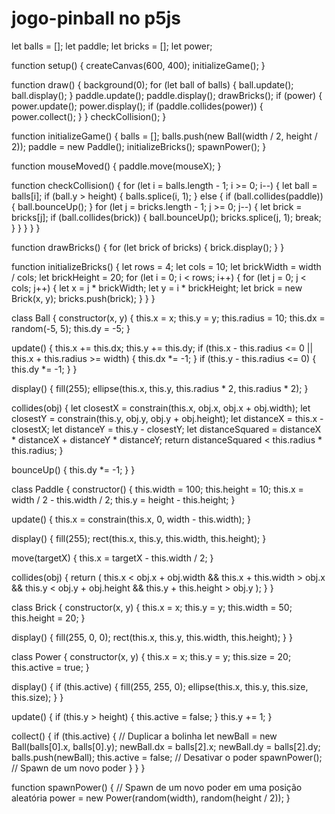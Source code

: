 # jogo-pinball no p5js

let balls = [];
let paddle;
let bricks = [];
let power;

function setup() {
  createCanvas(600, 400);
  initializeGame();
}

function draw() {
  background(0);
  for (let ball of balls) {
    ball.update();
    ball.display();
  }
  paddle.update();
  paddle.display();
  drawBricks();
  if (power) {
    power.update();
    power.display();
    if (paddle.collides(power)) {
      power.collect();
    }
  }
  checkCollision();
}

function initializeGame() {
  balls = [];
  balls.push(new Ball(width / 2, height / 2));
  paddle = new Paddle();
  initializeBricks();
  spawnPower();
}

function mouseMoved() {
  paddle.move(mouseX);
}

function checkCollision() {
  for (let i = balls.length - 1; i >= 0; i--) {
    let ball = balls[i];
    if (ball.y > height) {
      balls.splice(i, 1);
    } else {
      if (ball.collides(paddle)) {
        ball.bounceUp();
      }
      for (let j = bricks.length - 1; j >= 0; j--) {
        let brick = bricks[j];
        if (ball.collides(brick)) {
          ball.bounceUp();
          bricks.splice(j, 1);
          break;
        }
      }
    }
  }
}

function drawBricks() {
  for (let brick of bricks) {
    brick.display();
  }
}

function initializeBricks() {
  let rows = 4;
  let cols = 10;
  let brickWidth = width / cols;
  let brickHeight = 20;
  for (let i = 0; i < rows; i++) {
    for (let j = 0; j < cols; j++) {
      let x = j * brickWidth;
      let y = i * brickHeight;
      let brick = new Brick(x, y);
      bricks.push(brick);
    }
  }
}

class Ball {
  constructor(x, y) {
    this.x = x;
    this.y = y;
    this.radius = 10;
    this.dx = random(-5, 5);
    this.dy = -5;
  }

  update() {
    this.x += this.dx;
    this.y += this.dy;
    if (this.x - this.radius <= 0 || this.x + this.radius >= width) {
      this.dx *= -1;
    }
    if (this.y - this.radius <= 0) {
      this.dy *= -1;
    }
  }

  display() {
    fill(255);
    ellipse(this.x, this.y, this.radius * 2, this.radius * 2);
  }

  collides(obj) {
    let closestX = constrain(this.x, obj.x, obj.x + obj.width);
    let closestY = constrain(this.y, obj.y, obj.y + obj.height);
    let distanceX = this.x - closestX;
    let distanceY = this.y - closestY;
    let distanceSquared = distanceX * distanceX + distanceY * distanceY;
    return distanceSquared < this.radius * this.radius;
  }

  bounceUp() {
    this.dy *= -1;
  }
}

class Paddle {
  constructor() {
    this.width = 100;
    this.height = 10;
    this.x = width / 2 - this.width / 2;
    this.y = height - this.height;
  }

  update() {
    this.x = constrain(this.x, 0, width - this.width);
  }

  display() {
    fill(255);
    rect(this.x, this.y, this.width, this.height);
  }

  move(targetX) {
    this.x = targetX - this.width / 2;
  }

  collides(obj) {
    return (
      this.x < obj.x + obj.width &&
      this.x + this.width > obj.x &&
      this.y < obj.y + obj.height &&
      this.y + this.height > obj.y
    );
  }
}

class Brick {
  constructor(x, y) {
    this.x = x;
    this.y = y;
    this.width = 50;
    this.height = 20;
  }

  display() {
    fill(255, 0, 0);
    rect(this.x, this.y, this.width, this.height);
  }
}

class Power {
  constructor(x, y) {
    this.x = x;
    this.y = y;
    this.size = 20;
    this.active = true;
  }

  display() {
    if (this.active) {
      fill(255, 255, 0);
      ellipse(this.x, this.y, this.size, this.size);
    }
  }

  update() {
    if (this.y > height) {
      this.active = false;
    }
    this.y += 1;
  }

  collect() {
    if (this.active) {
      // Duplicar a bolinha
      let newBall = new Ball(balls[0].x, balls[0].y);
      newBall.dx = balls[2].x;
      newBall.dy = balls[2].dy;
      balls.push(newBall);
      this.active = false; // Desativar o poder
      spawnPower(); // Spawn de um novo poder
    }
  }
}

function spawnPower() {
  // Spawn de um novo poder em uma posição aleatória
  power = new Power(random(width), random(height / 2));
}
